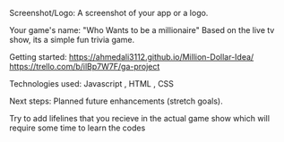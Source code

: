 Screenshot/Logo: A screenshot of your app or a logo.


Your game's name: "Who Wants to be a millionaire"
Based on the live tv show, its a simple fun trivia game.

Getting started: https://ahmedali3112.github.io/Million-Dollar-Idea/
https://trello.com/b/ilBp7W7F/ga-project

Technologies used: Javascript , HTML , CSS


Next steps: Planned future enhancements (stretch goals).

Try to add lifelines that you recieve in the actual game show which will require some time to learn the codes

